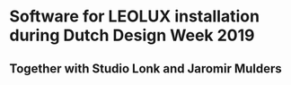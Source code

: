 # Software for LEOLUX installation during Dutch Design Week 2019
## Together with Studio Lonk and Jaromir Mulders